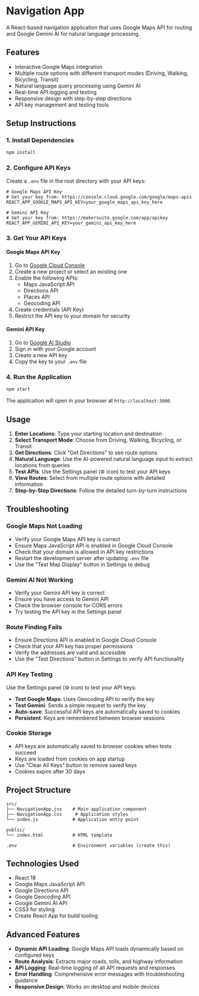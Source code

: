 # Navigation App

A React-based navigation application that uses Google Maps API for routing and Google Gemini AI for natural language processing.

## Features

- Interactive Google Maps integration
- Multiple route options with different transport modes (Driving, Walking, Bicycling, Transit)
- Natural language query processing using Gemini AI
- Real-time API logging and testing
- Responsive design with step-by-step directions
- API key management and testing tools

## Setup Instructions

### 1. Install Dependencies

```bash
npm install
```

### 2. Configure API Keys

Create a `.env` file in the root directory with your API keys:

```env
# Google Maps API Key
# Get your key from: https://console.cloud.google.com/google/maps-apis
REACT_APP_GOOGLE_MAPS_API_KEY=your_google_maps_api_key_here

# Gemini API Key  
# Get your key from: https://makersuite.google.com/app/apikey
REACT_APP_GEMINI_API_KEY=your_gemini_api_key_here
```

### 3. Get Your API Keys

#### Google Maps API Key
1. Go to [Google Cloud Console](https://console.cloud.google.com/)
2. Create a new project or select an existing one
3. Enable the following APIs:
   - Maps JavaScript API
   - Directions API
   - Places API
   - Geocoding API
4. Create credentials (API Key)
5. Restrict the API key to your domain for security

#### Gemini API Key
1. Go to [Google AI Studio](https://makersuite.google.com/app/apikey)
2. Sign in with your Google account
3. Create a new API key
4. Copy the key to your `.env` file

### 4. Run the Application

```bash
npm start
```

The application will open in your browser at `http://localhost:3000`.

## Usage

1. **Enter Locations**: Type your starting location and destination
2. **Select Transport Mode**: Choose from Driving, Walking, Bicycling, or Transit
3. **Get Directions**: Click "Get Directions" to see route options
4. **Natural Language**: Use the AI-powered natural language input to extract locations from queries
5. **Test APIs**: Use the Settings panel (⚙️ icon) to test your API keys
6. **View Routes**: Select from multiple route options with detailed information
7. **Step-by-Step Directions**: Follow the detailed turn-by-turn instructions

## Troubleshooting

### Google Maps Not Loading
- Verify your Google Maps API key is correct
- Ensure Maps JavaScript API is enabled in Google Cloud Console
- Check that your domain is allowed in API key restrictions
- Restart the development server after updating `.env` file
- Use the "Test Map Display" button in Settings to debug

### Gemini AI Not Working
- Verify your Gemini API key is correct
- Ensure you have access to Gemini API
- Check the browser console for CORS errors
- Try testing the API key in the Settings panel

### Route Finding Fails
- Ensure Directions API is enabled in Google Cloud Console
- Check that your API key has proper permissions
- Verify the addresses are valid and accessible
- Use the "Test Directions" button in Settings to verify API functionality

### API Key Testing
Use the Settings panel (⚙️ icon) to test your API keys:
- **Test Google Maps**: Uses Geocoding API to verify the key
- **Test Gemini**: Sends a simple request to verify the key
- **Auto-save**: Successful API keys are automatically saved to cookies
- **Persistent**: Keys are remembered between browser sessions

### Cookie Storage
- API keys are automatically saved to browser cookies when tests succeed
- Keys are loaded from cookies on app startup
- Use "Clear All Keys" button to remove saved keys
- Cookies expire after 30 days

## Project Structure

```
src/
├── NavigationApp.jsx    # Main application component
├── NavigationApp.css     # Application styles
└── index.js             # Application entry point

public/
└── index.html           # HTML template

.env                     # Environment variables (create this)
```

## Technologies Used

- React 18
- Google Maps JavaScript API
- Google Directions API
- Google Geocoding API
- Google Gemini AI API
- CSS3 for styling
- Create React App for build tooling

## Advanced Features

- **Dynamic API Loading**: Google Maps API loads dynamically based on configured keys
- **Route Analysis**: Extracts major roads, tolls, and highway information
- **API Logging**: Real-time logging of all API requests and responses
- **Error Handling**: Comprehensive error messages with troubleshooting guidance
- **Responsive Design**: Works on desktop and mobile devices
